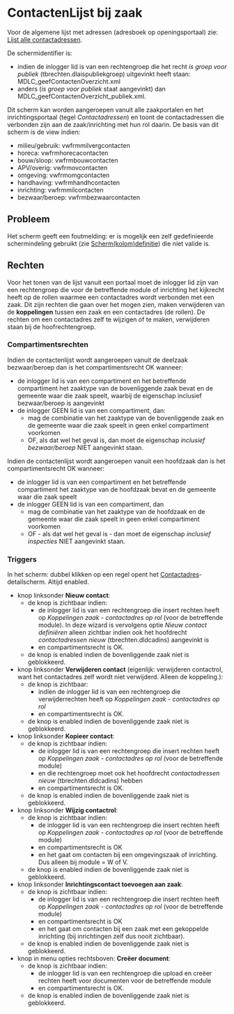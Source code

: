 # ContactenLijst bij zaak

Voor de algemene lijst met adressen (adresboek op openingsportaal) zie: [Lijst alle contactadressen](/probleemoplossing/portalen_en_moduleschermen/openingsportaal/tegel_adresboek/lijst_alle_contactadressen.md).

De schermidentifier is:

- indien de inlogger lid is van een rechtengroep die het recht _is groep voor publiek_ (tbrechten.dlaispubliekgroep) uitgevinkt heeft staan: MDLC_geefContactenOverzicht.xml
- anders (_is groep voor publiek_ staat aangevinkt) dan MDLC_geefContactenOverzicht_publiek.xml.

Dit scherm kan worden aangeroepen vanuit alle zaakportalen en het inrichtingsportaal (tegel _Contactadressen_) en toont de contactadressen die verbonden zijn aan de zaak/inrichting met hun rol daarin.
De basis van dit scherm is de view indien:

- milieu/gebruik: vwfrmmilvergcontacten
- horeca: vwfrmhorecacontacten
- bouw/sloop: vwfrmbouwcontacten
- APV/overig: vwfrmovcontacten
- omgeving: vwfrmomgcontacten
- handhaving: vwfrmhandhcontacten
- inrichting: vwfrmmilcontacten
- bezwaar/beroep: vwfrmbezwaarcontacten

## Probleem

Het scherm geeft een foutmelding: er is mogelijk een zelf gedefinieerde schermindeling gebruikt (zie [Scherm(kolom)definitie](/instellen_inrichten/schermdefinitie/README.md)) die niet valide is.

## Rechten

Voor het tonen van de lijst vanuit een portaal moet de inlogger lid zijn van een rechtengroep die voor de betreffende module of inrichting het kijkrecht heeft op de rollen waarmee een contactadres wordt verbonden met een zaak. Dit zijn rechten die gaan over het mogen zien, maken verwijderen van de **koppelingen** tussen een zaak en een contactadres (de rollen). De rechten om een contactadres zelf te wijzigen of te maken, verwijderen staan bij de hoofrechtengroep.

### Compartimentsrechten

Indien de contactenlijst wordt aangeroepen vanuit de deelzaak bezwaar/beroep dan is het compartimentsrecht OK wanneer:

- de inlogger lid is van een compartiment en het betreffende compartiment het zaaktype van de bovenliggende zaak bevat en de gemeente waar die zaak speelt, waarbij de eigenschap inclusief bezwaar/beroep is aangevinkt
- de inlogger GEEN lid is van een compartiment, dan:
  - mag de combinatie van het zaaktype van de bovenliggende zaak en de gemeente waar die zaak speelt in geen enkel compartiment voorkomen
  - OF, als dat wel het geval is, dan moet de eigenschap _inclusief bezwaar/beroep_ NIET aangevinkt staan.

Indien de contactenlijst wordt aangeroepen vanuit een hoofdzaak dan is het compartimentsrecht OK wanneer:

- de inlogger lid is van een compartiment en het betreffende compartiment het zaaktype van de hoofdzaak bevat en de gemeente waar die zaak speelt
- de inlogger GEEN lid is van een compartiment, dan
  - mag de combinatie van het zaaktype van de hoofdzaak en de gemeente waar die zaak speelt in geen enkel compartiment voorkomen
  - OF - als dat wel het geval is - dan moet de eigenschap _inclusief inspecties_ NIET aangevinkt staan.

### Triggers

In het scherm: dubbel klikken op een regel opent het [Contactadres](/probleemoplossing/module_overstijgende_schermen/contact_adres.md)-detailscherm. Altijd enabled.

- knop linksonder **Nieuw contact**:
  - de knop is zichtbaar indien:
    - de inlogger lid is van een rechtengroep die insert rechten heeft op _Koppelingen zaak - contactadres op rol_ (voor de betreffende module). In deze wizard is vervolgens optie _Nieuw contact definiëren_ alleen zichtbar indien ook het hoofdrecht _contactadressen nieuw_ (tbrechten.dldcadins) aangevinkt is
    - en compartimentsrecht is OK.
  - de knop is enabled indien de bovenliggende zaak niet is geblokkeerd.
- knop linksonder **Verwijderen contact** (eigenlijk: verwijderen contactrol, want het contactadres zelf wordt niet verwijderd. Alleen de koppeling.):
  - de knop is zichtbaar:
    - indien de inlogger lid is van een rechtengroep die verwijderrechten heeft op _Koppelingen zaak - contactadres op rol_
    - en compartimentsrecht is OK.
  - de knop is enabled indien de bovenliggende zaak niet is geblokkeerd.
- knop linksonder **Kopieer contact**:
  - de knop is zichtbaar indien:
    - de inlogger lid is van een rechtengroep die insert rechten heeft op _Koppelingen zaak - contactadres op rol_ (voor de betreffende module)
    - en die rechtengroep moet ook het hoofdrecht _contactadressen nieuw_ (tbrechten.dldcadins) hebben
    - en compartimentsrecht is OK.
  - de knop is enabled indien de bovenliggende zaak niet is geblokkeerd.
- knop linksonder **Wijzig contactrol**:
  - de knop is zichtbaar indien:
    - de inlogger lid is van een rechtengroep die insert rechten heeft op _Koppelingen zaak - contactadres op rol_ (voor de betreffende module)
    - en compartimentsrecht is OK
    - en het gaat om contacten bij een omgevingszaak of inrichting. Dus alleen bij module = W of V.
  - de knop is enabled indien de bovenliggende zaak niet is geblokkeerd.
- knop linksonder **Inrichtingscontact toevoegen aan zaak**:
  - de knop is zichtbaar indien:
    - de inlogger lid is van een rechtengroep die insert rechten heeft op _Koppelingen zaak - contactadres op rol_ (voor de betreffende module)
    - en compartimentsrecht is OK
    - en het gaat om contacten bij een zaak met een gekoppelde inrichting (bij inrichtingen zelf dus nooit zichtbaar).
  - de knop is enabled indien de bovenliggende zaak niet is geblokkeerd.
- knop in menu opties rechtsboven: **Creëer document**:
  - de knop is zichtbaar indien:
    - de inlogger lid is van een rechtengroep die upload en creëer rechten heeft voor documenten voor de betreffende module
    - en compartimentsrecht is OK.
  - de knop is enabled indien de bovenliggende zaak niet is geblokkeerd.
